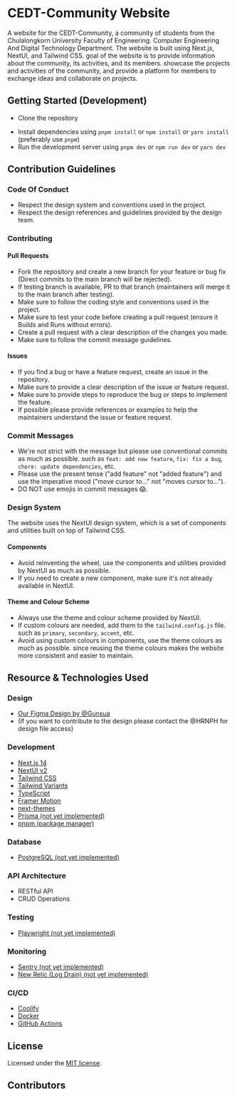 # CEDT-Community Website

A website for the CEDT-Community, a community of students from the Chulalongkorn University Faculty of Engineering.
Computer Engineering And Digital Technology Department. The website is built using Next.js, NextUI, and Tailwind CSS.
goal of the website is to provide information about the community, its activities, and its members.
showcase the projects and activities of the community, and provide a platform for members to exchange ideas and collaborate on projects.

## Getting Started (Development)
- Clone the repository
<!-- TODO: Add Guidelines about envs later -->
- Install dependencies using `pnpm install` or `npm install` or `yarn install` (preferably use `pnpm`)
- Run the development server using `pnpm dev` or `npm run dev` or `yarn dev`

## Contribution Guidelines
### Code Of Conduct
- Respect the design system and conventions used in the project.
- Respect the design references and guidelines provided by the design team.
### Contributing
#### Pull Requests
- Fork the repository and create a new branch for your feature or bug fix (Direct commits to the main branch will be rejected).
- If testing branch is available, PR to that branch (maintainers will merge it to the main branch after testing).
- Make sure to follow the coding style and conventions used in the project.
- Make sure to test your code before creating a pull request (ensure it Builds and Runs without errors).
- Create a pull request with a clear description of the changes you made.
- Make sure to follow the commit message guidelines.
#### Issues
- If you find a bug or have a feature request, create an issue in the repository.
- Make sure to provide a clear description of the issue or feature request.
- Make sure to provide steps to reproduce the bug or steps to implement the feature.
- If possible please provide references or examples to help the maintainers understand the issue or feature request.
### Commit Messages
- We're not strict with the message but please use conventional commits as much as possible. such as `feat: add new feature`, `fix: fix a bug`, `chore: update dependencies`, etc.
- Please use the present tense ("add feature" not "added feature") and use the imperative mood ("move cursor to..." not "moves cursor to...").
- DO NOT use emojis in commit messages 😱.
### Design System
The website uses the NextUI design system, which is a set of components and utilities built on top of Tailwind CSS.
#### Components
- Avoid reinventing the wheel, use the components and utilities provided by NextUI as much as possible.
- If you need to create a new component, make sure it's not already available in NextUI.
#### Theme and Colour Scheme
- Always use the theme and colour scheme provided by NextUI.
- If custom colours are needed, add them to the `tailwind.config.js` file. such as `primary`, `secondary`, `accent`, etc.
- Avoid using custom colours in components, use the theme colours as much as possible. since reusing the theme colours makes the website more consistent and easier to maintain.

## Resource & Technologies Used
### Design
- [Our Figma Design by @Gunsua](https://www.figma.com/file/sWz4sWAIyFydHSnXQ02Ebp/cedt.community?type=design&node-id=0%3A1&mode=design&t=WBxCIIDkfzbPfiN1-1)
- (If you want to contribute to the design please contact the @HRNPH for design file access)
### Development
- [Next.js 14](https://nextjs.org/docs/getting-started)
- [NextUI v2](https://nextui.org/)
- [Tailwind CSS](https://tailwindcss.com/)
- [Tailwind Variants](https://tailwind-variants.org)
- [TypeScript](https://www.typescriptlang.org/)
- [Framer Motion](https://www.framer.com/motion/)
- [next-themes](https://github.com/pacocoursey/next-themes)
- [Prisma (not yet implemented)](https://www.prisma.io/)
- [pnpm (package manager)](https://pnpm.io/)
### Database
- [PostgreSQL (not yet implemented)](https://www.postgresql.org/)
### API Architecture
- RESTful API
- CRUD Operations
### Testing
<!-- we Only Do End2End testing since it's faster to write -->
- [Playwright (not yet implemented)](https://playwright.dev/) 
### Monitoring
- [Sentry (not yet implemented)](https://sentry.io/)
- [New Relic (Log Drain) (not yet implemented)](https://newrelic.com/)
### CI/CD
- [Coolify](https://coolify.io/)
- [Docker](https://www.docker.com/)
- [GitHub Actions](https://github.com/features/actions)

## License
Licensed under the [MIT license](https://github.com/nextui-org/next-app-template/blob/main/LICENSE).

## Contributors

<!-- ALL-CONTRIBUTORS-LIST:START - Do not remove or modify this section -->
<!-- prettier-ignore-start -->
<!-- markdownlint-disable -->

<!-- markdownlint-restore -->
<!-- prettier-ignore-end -->

<!-- ALL-CONTRIBUTORS-LIST:END -->